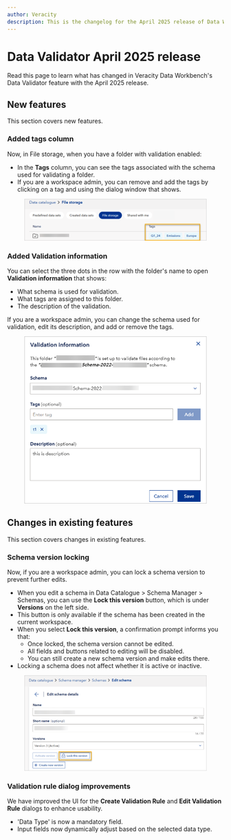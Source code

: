 ```yaml
---
author: Veracity
description: This is the changelog for the April 2025 release of Data Workbench.
---
```


# Data Validator April 2025 release
Read this page to learn what has changed in Veracity Data Workbench's Data Validator feature with the April 2025 release.

## New features
This section covers new features.

### Added tags column
Now, in File storage, when you have a folder with validation enabled:
- In the **Tags** column, you can see the tags associated with the schema used for validating a folder.
- If you are a workspace admin, you can remove and add the tags by clicking on a tag and using the dialog window that shows.
<figure>
	<img src="../news/assets/tags.png"/>
</figure>

### Added Validation information
You can select the three dots in the row with the folder's name to open **Validation information** that shows:
- What schema is used for validation.
- What tags are assigned to this folder.
- The description of the validation.

If you are a workspace admin, you can change the schema used for validation, edit its description, and add or remove the tags.
<figure>
	<img src="../news/assets/validationinfo.png"/>
</figure>

## Changes in existing features
This section covers changes in existing features.

### Schema version locking
Now, if you are a workspace admin, you can lock a schema version to prevent further edits.

- When you edit a schema in Data Catalogue > Schema Manager > Schemas, you can use the **Lock this version** button, which is under **Versions** on the left side.
- This button is only available if the schema has been created in the current workspace.
- When you select **Lock this version**, a confirmation prompt informs you that:
  - Once locked, the schema version cannot be edited.
  - All fields and buttons related to editing will be disabled.
  - You can still create a new schema version and make edits there.
- Locking a schema does not affect whether it is active or inactive.

<figure>
	<img src="../news/assets/lockschema.png"/>
</figure>

### Validation rule dialog improvements
We have improved the UI for the **Create Validation Rule** and **Edit Validation Rule** dialogs to enhance usability.

- 'Data Type' is now a mandatory field.
- Input fields now dynamically adjust based on the selected data type.